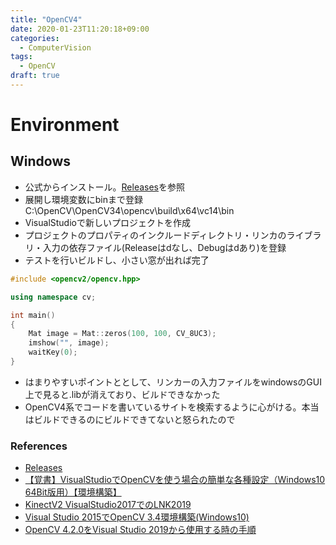 ```yaml
---
title: "OpenCV4"
date: 2020-01-23T11:20:18+09:00
categories:
  - ComputerVision
tags:
  - OpenCV
draft: true
---
```


Environment
============

Windows
------------

* 公式からインストール。[Releases](https://opencv.org/releases/)を参照
* 展開し環境変数にbinまで登録　C:\OpenCV\OpenCV34\opencv\build\x64\vc14\bin
* VisualStudioで新しいプロジェクトを作成
* プロジェクトのプロパティのインクルードディレクトリ・リンカのライブラリ・入力の依存ファイル(Releaseはdなし、Debugはdあり)を登録
* テストを行いビルドし、小さい窓が出れば完了

~~~cpp
#include <opencv2/opencv.hpp>

using namespace cv;

int main()
{
    Mat image = Mat::zeros(100, 100, CV_8UC3);
    imshow("", image);
    waitKey(0);
}
~~~


* はまりやすいポイントととして、リンカーの入力ファイルをwindowsのGUI上で見ると.libが消えており、ビルドできなかった
* OpenCV4系でコードを書いているサイトを検索するように心がける。本当はビルドできるのにビルドできてないと怒られたので

### References ###
* [Releases](https://opencv.org/releases/)
* [【覚書】VisualStudioでOpenCVを使う場合の簡単な各種設定（Windows10 64Bit版用）【環境構築】](https://madeinpc.blog.fc2.com/blog-entry-1277.html)
* [KinectV2 VisualStudio2017でのLNK2019](https://teratail.com/questions/100794)
* [Visual Studio 2015でOpenCV 3.4環境構築(Windows10)](http://tecsingularity.com/opencv/opencv34/)
* [OpenCV 4.2.0をVisual Studio 2019から使用する時の手順](https://qiita.com/h-adachi/items/aad3401b8900438b2acd)